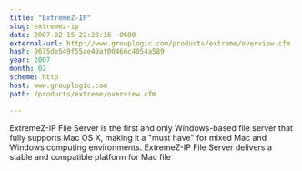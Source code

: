 ```yaml
---
title: "ExtremeZ-IP"
slug: extremez-ip
date: 2007-02-15 22:28:16 -0600
external-url: http://www.grouplogic.com/products/extreme/overview.cfm
hash: 0675de549f55ae40af00466c4054a589
year: 2007
month: 02
scheme: http
host: www.grouplogic.com
path: /products/extreme/overview.cfm

---
```


ExtremeZ-IP File Server is the first and only Windows-based file server that fully supports Mac OS X, making it a "must have" for mixed Mac and Windows computing environments. ExtremeZ-IP File Server delivers a stable and compatible platform for Mac file
